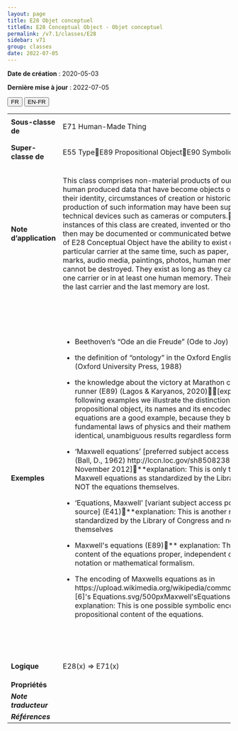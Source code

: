 ```yaml
---
layout: page
title: E28 Objet conceptuel
titleEn: E28 Conceptual Object - Objet conceptuel
permalink: /v7.1/classes/E28
sidebar: v71
group: classes
date: 2022-07-05
---
```


**Date de création** : 2020-05-03

**Dernière mise à jour** : 2022-07-05

<div class="lang-buttons">
  <button id="fr" class="activate">FR</button>
  <button id="en-fr">EN-FR</button>
</div>

<table>
				<tbody>
				<tr>
					<td><strong>Sous-classe de</strong></td>
					<td class="en"><p>E71 Human-Made Thing<strong></strong></p>
							<p></p>
							</td>
						<td><p><code class="language-plaintext highlighter-rouge">E71_Chose_élaborée_par_l’humain</code></p>
							</td>
						</tr>
					<tr>
					<td><strong>Super-classe de</strong></td>
					<td class="en"><p>E55 TypeE89 Propositional ObjectE90 Symbolic Object</p>
							</td>
						<td><p><code class="language-plaintext highlighter-rouge">E55_Type</code> <code class="language-plaintext highlighter-rouge">E89_Objet_propositionnelE90_Objet_symbolique</code></p>
							</td>
						</tr>
					<tr>
					<td><strong>Note d’application</strong></td>
					<td class="en"><p>This class comprises non-material products of our minds and other human produced data that have become objects of a discourse about their identity, circumstances of creation or historical implication. The production of such information may have been supported by the use of technical devices such as cameras or computers.Characteristically, instances of this class are created, invented or thought by someone, and then may be documented or communicated between persons. Instances of E28 Conceptual Object have the ability to exist on more than one particular carrier at the same time, such as paper, electronic signals, marks, audio media, paintings, photos, human memories, etc.They cannot be destroyed. They exist as long as they can be found on at least one carrier or in at least one human memory. Their existence ends when the last carrier and the last memory are lost. </p>
							</td>
						<td><p>Cette classe comprend les productions immatérielles de l’esprit et d’autres données produites par l’humain qui sont devenus des objets de discours à propos de leur identité, les circonstances de leur création ou leur rôle historique. La création de ce type d’information peut avoir été soutenue par l’utilisation de dispositifs techniques tels que des caméras ou des ordinateurs.</p>
							<p>Les instances de cette classe sont typiquement créées, inventées ou pensées par quelqu’un et peuvent alors être documentées ou communiquées entre personnes. Les instances de <code class="language-plaintext highlighter-rouge">E28_Objet_conceptuel</code> ont la faculté d’exister sur plus d’un support à la fois, par exemple du papier, des signaux électroniques, des marques, des médias sonores, des peintures, des photos, la mémoire humaine, etc.</p>
							<p>Ces instances ne peuvent être détruites. Elles existent aussi longtemps qu’elles peuvent être trouvées sur au moins un support, y compris la mémoire humaine. Leur existence cesse lorsque le dernier support, incluant la mémoire humaine, est perdu.</p>
							</td>
						</tr>
					<tr>
					<td><strong>Exemples</strong></td>
					<td class="en"><ul><li><p>Beethoven’s “Ode an die Freude” (Ode to Joy) (E73) (Kershaw, 1999)<strong></strong></p>
							</li>
									<li><p>the definition of “ontology” in the Oxford English Dictionary (E73) (Oxford University Press, 1988)</p>
							</li>
										<li><p>the knowledge about the victory at Marathon carried by the famous runner (E89) (Lagos & Karyanos, 2020)[explanation note: In the following examples we illustrate the distinction between a propositional object, its names and its encoded forms. The Maxwell equations are a good example, because they belong to the fundamental laws of physics and their mathematical content yields identical, unambiguous results regardless formulation and encoding]</p>
							</li></ul>
										<p></p>
							<ul><li><p>‘Maxwell equations’ [preferred subject access point from LCSH] (E41) (Ball, D., 1962) http://lccn.loc.gov/sh85082387 [5], as of 19 November 2012]**explanation: This is only the name for the Maxwell equations as standardized by the Library of Congress and NOT the equations themselves.</p>
							</li>
									<li><p>‘Equations, Maxwell’ [variant subject access point, from the same source] (E41)**explanation: This is another name for the equation standardized by the Library of Congress and not the equations themselves</p>
							</li>
										<li><p>Maxwell's equations (E89)** explanation: This is the propositional content of the equations proper, independent of any particular notation or mathematical formalism. </p>
							</li>
										<li><p>The encoding of Maxwells equations as in https://upload.wikimedia.org/wikipedia/commons/thumb/c/c4/Maxwell [6]'s Equations.svg/500pxMaxwell'sEquations.svg.png (E73) ** explanation: This is one possible symbolic encoding of the propositional content of the equations.</p>
							</li></ul>
										</td>
						<td><ul><li><p>L’« Hymne à la joie » dans la 9<sup>e</sup> Symphonie de Beethoven (<code class="language-plaintext highlighter-rouge">E73_Objet_informationnel</code>) (Kershaw, 1999)</p>
							</li>
									<li><p>La définition du terme « ontologie » dans l’<em>Oxford English Dictionary</em> (<code class="language-plaintext highlighter-rouge">E73_Objet_informationnel</code>) (Oxford University Press, 1988)</p>
							</li>
										<li><p>La nouvelle de la victoire de Marathon, apportée par le célèbre coureur Philippidès (Lagos et Karyanos, 2020)</p>
							</li></ul>
										<p></p>
							<p>[Note explicative : Dans les exemples suivants, nous illustrons la distinction entre un objet propositionnel, ses noms et ses formes encodées. Les équations de Maxwell sont un bon exemple, parce qu’elles relèvent des lois fondamentales de la physique et que leur contenu mathématique produit des résultats identiques et sans ambiguïté indépendamment de leur formulation et de leur encodage.]</p>
							<p></p>
							<ul><li><p>« Équations de Maxwell » [point d’accès sujet préféré selon LCSH] (<code class="language-plaintext highlighter-rouge">E41_Appellation</code>) (Ball, D., 1962) http://lccn.loc.gov/sh85082387 en date du 19 novembre 2012.</p>
							</li>
									<p>**Explication : Il s’agit seulement du nom des équations de Maxwell tel que standardisé par la <em>Library of Congress</em> et non les équations elles-mêmes.</p>
							<ul><li><p>« Équations, Maxwell » [variante de point d’accès sujet selon la même source] (<code class="language-plaintext highlighter-rouge">E41_Appellation</code>)</p>
							</li>
									<p>**Explication : Il s’agit d’un autre nom pour les équations, standardisé par la <em>Library of Congress,</em> et non les équations elles-mêmes.</p>
							<ul><li><p>Les équations de Maxwell (<code class="language-plaintext highlighter-rouge">E89_Objet_propositionnel</code>)</p>
							</li>
									<p>**Explication : Il s’agit du contenu propositionnel à proprement parler des équations, indépendamment de toute notation particulière ou formalisme mathématique.</p>
							<ul><li><p>L’encodage des équations de Maxwell comme dans https://upload.wikimedia.org/wikipedia/commons/c/c4/Maxwell%27sEquations.svg en date du 26 octobre 2021.</p>
							</li>
									<li><p> (<code class="language-plaintext highlighter-rouge">E73_Objet_informationnel</code>)</p>
							</li></ul>
										<p>**Explication : Il s’agit d’un encodage possible du contenu propositionnel des équations.</p>
							</td>
						</tr>
					<tr>
					<td><strong>Logique</strong></td>
					<td class="en"><p>E28(x) ⇒ E71(x)</p>
							</td>
						<td><p>E28(x) ⇒ E71(x)</p>
							</td>
						</tr>
					<tr>
					<td><strong>Propriétés</strong></td>
					<td class="en"><p></p>
							</td>
						<td><p></p>
							</td>
						</tr>
					<tr>
					<td><strong><em>Note traducteur</em></strong></td>
					<td colspan="2"><p></p>
							</td>
						</tr>
					<tr>
					<td><strong><em>Références</em></strong></td>
					<td colspan="2"><p><em></em></p>
							</td>
						</tr>
					</tbody>
				</table>
				